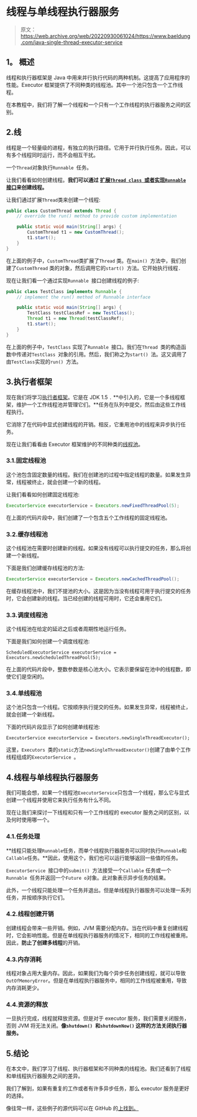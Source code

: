 # 线程与单线程执行器服务

> 原文：<https://web.archive.org/web/20220930061024/https://www.baeldung.com/java-single-thread-executor-service>

## 1。 **概述**

线程和执行器框架是 Java 中用来并行执行代码的两种机制。这提高了应用程序的性能。Executor 框架提供了不同种类的线程池。其中一个池只包含一个工作线程。

在本教程中，我们将了解一个线程和一个只有一个工作线程的执行器服务之间的区别。

## 2.线

线程是一个轻量级的进程，有独立的执行路径。它用于并行执行任务。因此，可以有多个线程同时运行，而不会相互干扰。

一个`Thread`对象执行`Runnable `任务。

让我们看看如何创建线程。**我们可以通过** **[扩展`Thread class `或者实现`Runnable` 接口](/web/20221116222756/https://www.baeldung.com/java-runnable-vs-extending-thread)来创建线程。**

让我们通过扩展`Thread`类来创建一个线程:

```java
public class CustomThread extends Thread {
    // override the run() method to provide custom implementation

    public static void main(String[] args) { 
        CustomThread t1 = new CustomThread();
        t1.start(); 
    } 
}
```

在上面的例子中，`CustomThread`类扩展了`Thread` 类。在`main() `方法中，我们创建了`CustomThread` 类的对象，然后调用它的`start() `方法。它开始执行线程`.`

现在让我们看一个通过实现`Runnable `接口创建线程的例子:

```java
public class TestClass implements Runnable {
    // implement the run() method of Runnable interface

    public static void main(String[] args) {
        TestClass testClassRef = new TestClass();
        Thread t1 = new Thread(testClassRef);
        t1.start();
    }
}
```

在上面的例子中，`TestClass` 实现了`Runnable `接口。我们在`Thread `类的构造函数中传递对`TestClass `对象的引用。然后，我们称之为`start() `法。这又调用了由`TestClass`实现的`run() `方法。

## 3.执行者框架

现在我们将学习[执行者框架](/web/20221116222756/https://www.baeldung.com/java-executor-service-tutorial)。它是在 JDK 1.5 `.` **中引入的，它是一个多线程框架，维护一个工作线程池并管理它们。**任务在队列中提交，然后由这些工作线程执行。

它消除了在代码中显式创建线程的开销。相反，它重用池中的线程来异步执行任务。

现在让我们看看由 Executor 框架维护的不同种类的[线程池](/web/20221116222756/https://www.baeldung.com/thread-pool-java-and-guava)。

### 3.1.固定线程池

这个池包含固定数量的线程。我们在创建池的过程中指定线程的数量。如果发生异常，线程被终止，就会创建一个新的线程。

让我们看看如何创建固定线程池:

```java
ExecutorService executorService = Executors.newFixedThreadPool(5);
```

在上面的代码片段中，我们创建了一个包含五个工作线程的固定线程池。

### 3.2.缓存线程池

这个线程池在需要时创建新的线程。如果没有线程可以执行提交的任务，那么将创建一个新线程。

下面是我们创建缓存线程池的方法:

```java
ExecutorService executorService = Executors.newCachedThreadPool();
```

在缓存线程池中，我们不提池的大小。这是因为当没有线程可用于执行提交的任务时，它会创建新的线程。当已经创建的线程可用时，它还会重用它们。

### 3.3.调度线程池

这个线程池在给定的延迟之后或者周期性地运行任务。

下面是我们如何创建一个调度线程池:

`ScheduledExecutorService executorService = Executors.newScheduledThreadPool(5);`

在上面的代码片段中，整数参数是核心池大小。它表示要保留在池中的线程数，即使它们是空闲的。

### 3.4.单线程池

这个池只包含一个线程。它按顺序执行提交的任务。如果发生异常，线程被终止，就会创建一个新线程。

下面的代码片段显示了如何创建单线程池:

`ExecutorService executorService = Executors.newSingleThreadExecutor();`

这里，`Executors `类的`static`方法`newSingleThreadExecutor()`创建了由单个工作线程组成的`ExecutorService `。

## 4.线程与单线程执行器服务

我们可能会想，如果一个线程池`ExecutorService`只包含一个线程，那么它与显式创建一个线程并使用它来执行任务有什么不同。

现在让我们来探讨一下线程和只有一个工作线程的 executor 服务之间的区别，以及何时使用哪一个。

### 4.1.任务处理

**线程只能处理`Runnable`任务，而单个线程执行器服务可以同时执行`Runnable`和`Callable`任务。**因此，使用这个，我们也可以运行能够返回一些值的任务。

`ExecutorService `接口中的`submit() `方法接受一个`Callable` 任务或一个`Runnable `任务并返回一个`Future o`对象。此对象表示异步任务的结果。

此外，一个线程只能处理一个任务并退出。但是单线程执行器服务可以处理一系列任务，并按顺序执行它们。

### 4.2.线程创建开销

创建线程会带来一些开销。例如，JVM 需要分配内存。当在代码中重复创建线程时，它会影响性能。但是在单线程执行器服务的情况下，相同的工作线程被重用。因此，**防止了创建多线程**的开销。

### 4.3.内存消耗

线程对象占用大量内存。因此，如果我们为每个异步任务创建线程，就可以导致 `OutOfMemoryError`。但是在单线程执行器服务中，相同的工作线程被重用，导致内存消耗更少。

### 4.4.资源的释放

一旦执行完成，线程就释放资源。但是对于 executor 服务，我们需要关闭服务，否则 JVM 将无法关闭。**像`shutdown() `和`shutdownNow()` 这样的方法关闭执行器服务。**

## 5.结论

在本文中，我们学习了线程、执行器框架和不同种类的线程池。我们还看到了线程和单线程执行器服务之间的差异。

我们了解到，如果有重复的工作或者有许多异步任务，那么 executor 服务是更好的选择。

像往常一样，这些例子的源代码可以在 GitHub 的[上找到。](https://web.archive.org/web/20221116222756/https://github.com/eugenp/tutorials/tree/master/core-java-modules/core-java-concurrency-basic-2)
